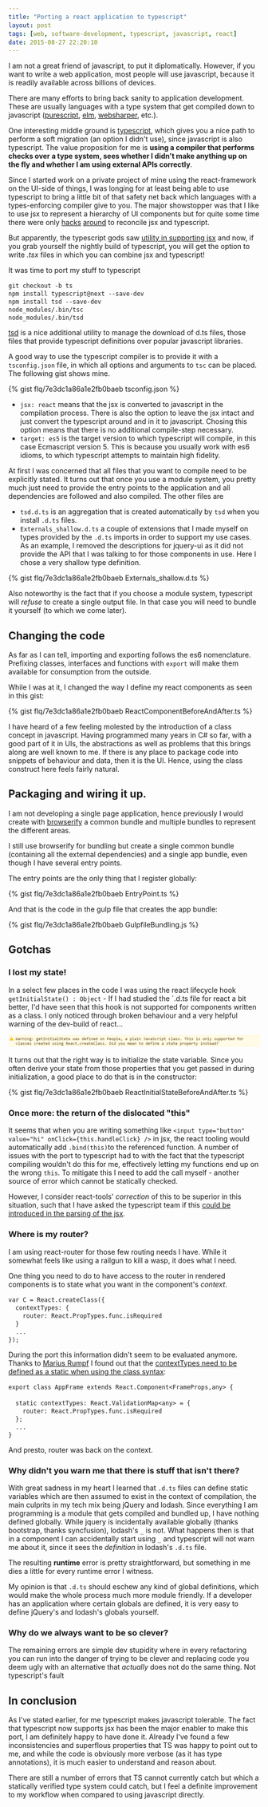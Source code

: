 ```yaml
---
title: "Porting a react application to typescript"
layout: post
tags: [web, software-development, typescript, javascript, react]
date: 2015-08-27 22:20:10
---
```


I am not a great friend of javascript, to put it diplomatically. However, if you want to write a web application, most people will use javascript, because it is readily available across billions of devices.

There are many efforts to bring back sanity to application development. These are usually languages with a type system that get compiled down to javascript ([purescript][1], [elm][2], [websharper][3], etc.).

One interesting middle ground is [typescript][4], which gives you a nice path to perform a soft migration (an option I didn't use), since javascript is also typescript. The value proposition for me is **using a compiler that performs checks over a type system, sees whether I didn't make anything up on the fly and whether I am using external APIs correctly**.

Since I started work on a private project of mine using the react-framework on the UI-side of things, I was longing for at least being able to use typescript to bring a little bit of that safety net back which languages with a types-enforcing compiler give to you. The major showstopper was that I like to use jsx to represent a hierarchy of UI components but for quite some time there were only [hacks][5] [around][6] to reconcile jsx and typescript.

But apparently, the typescript gods saw [utility in supporting jsx][7] and now, if you grab yourself the nightly build of typescript, you will get the option to write *.tsx* files in which you can combine jsx and typescript!

It was time to port my stuff to typescript

	git checkout -b ts
	npm install typescript@next --save-dev
	npm install tsd --save-dev
	node_modules/.bin/tsc
	node_modules/.bin/tsd

[tsd][8] is a nice additional utility to manage the download of d.ts files, those files that provide typescript definitions over popular javascript libraries.

A good way to use the typescript compiler is to provide it with a `tsconfig.json` file, in which all options and arguments to `tsc` can be placed. The following gist shows mine.

{% gist flq/7e3dc1a86a1e2fb0baeb tsconfig.json %}

* `jsx: react` means that the jsx is converted to javascript in the compilation process. There is also the option to leave the jsx intact and just convert the typescript around and in it to javascript. Chosing this option means that there is no additional compile-step necessary.
* `target: es5` is the target version to which typescript will compile, in this case Ecmascript version 5. This is because you usually work with es6 idioms, to which typescript attempts to maintain high fidelity.

At first I was concerned that all files that you want to compile need to be explicitly stated. It turns out that once you use a module system, you pretty much just need to provide the entry points to the application and all dependencies are followed and also compiled. The other files are

* `tsd.d.ts` is an aggregation that is created automatically by `tsd` when you install `.d.ts` files.
* `Externals_shallow.d.ts` a couple of extensions that I made myself on types provided by the `.d.ts` imports in order to support my use cases. As an example, I removed the descriptions for jquery-ui as it did not provide the API that I was talking to for those components in use. Here I chose a very shallow type definition.

{% gist flq/7e3dc1a86a1e2fb0baeb Externals_shallow.d.ts %}

Also noteworthy is the fact that if you choose a module system, typescript will *refuse* to create a single output file. In that case you will need to bundle it yourself (to which we come later).

## Changing the code

As far as I can tell, importing and exporting follows the es6 nomenclature. Prefixing classes, interfaces and functions with `export` will make them available for consumption from the outside.

While I was at it, I changed the way I define my react components as seen in this gist:

{% gist flq/7e3dc1a86a1e2fb0baeb ReactComponentBeforeAndAfter.ts %}

I have heard of a few feeling molested by the introduction of a class concept in javascript. Having programmed many years in C# so far, with a good part of it in UIs, the abstractions as well as problems that this brings along are well known to me. If there is any place to package code into snippets of behaviour and data, then it is the UI. Hence, using the class construct here feels fairly natural.

## Packaging and wiring it up.

I am not developing a single page application, hence previously I would create with [browserify][9] a common bundle and multiple bundles to represent the different areas.

I still use browserify for bundling but create a single common bundle (containing all the external dependencies) and a single app bundle, even though I have several entry points.

The entry points are the only thing that I register globally:

{% gist flq/7e3dc1a86a1e2fb0baeb EntryPoint.ts %}

And that is the code in the gulp file that creates the app bundle:

{% gist flq/7e3dc1a86a1e2fb0baeb GulpfileBundling.js %}

## Gotchas

### I lost my state!

In a select few places in the code I was using the react lifecycle hook `getInitialState() : Object` - If I had studied the `.d.ts file for react a bit better, I'd have seen that this hook is not supported for components written as a class. I only noticed through broken behaviour and a very helpful warning of the dev-build of react...

![the funky bus](/assets/reactwarningstate.png "getInitialState not supported")

It turns out that the right way is to initialize the state variable. Since you often derive your state from those properties that you get passed in during initialization, a good place to do that is in the constructor:

{% gist flq/7e3dc1a86a1e2fb0baeb ReactInitialStateBeforeAndAfter.ts %}

### Once more: the return of the dislocated "this"

It seems that when you are writing something like `<input type="button" value="hi" onClick={this.handleClick} />` in jsx, the react tooling would automatically add `.bind(this)`to the referenced function. A number of issues with the port to typescript had to with the fact that the typescript compiling wouldn't do this for me, effectively letting my functions end up on the wrong `this`. To mitigate this I need to add the call myself - another source of error which cannot be statically checked.

However, I consider react-tools' _correction_ of this to be superior in this situation, such that I have asked the typescript team if this [could be introduced in the parsing of the jsx][10].

### Where is my router?

I am using react-router for those few routing needs I have. While it somewhat feels like using a railgun to kill a wasp, it does what I need.

One thing you need to do to have access to the router in rendered components is to state what you want in the component's *context*.

	var C = React.createClass({
	  contextTypes: {
		router: React.PropTypes.func.isRequired
	  }
	  ...
	});

During the port this information didn't seem to be evaluated anymore. Thanks to [Marius Rumpf][12] I found out that the [contextTypes need to be defined as a static when using the class syntax][11]:

	export class AppFrame extends React.Component<FrameProps,any> {

	  static contextTypes: React.ValidationMap<any> = {
	    router: React.PropTypes.func.isRequired
	  };
	  ...	
	}

And presto, router was back on the context.

### Why didn't you warn me that there is stuff that isn't there?

With great sadness in my heart I learned that `.d.ts` files can define static variables which are then assumed to exist in the context of compilation, the main culprits in my tech mix being jQuery and lodash. Since everything I am programming is a module that gets compiled and bundled up, I have nothing defined globally. While jquery is incidentally available globally (thanks bootstrap, thanks syncfusion), lodash's `_` is not. What happens then is that in a component I can accidentally start using `_` and typescript will not warn me about it, since it sees the _definition_ in lodash's `.d.ts` file.

The resulting **runtime** error is pretty straightforward, but something in me dies a little for every runtime error I witness.

My opinion is that `.d.ts` should eschew any kind of global definitions, which would make the whole process much more module friendly. If a developer has an application where certain globals are defined, it is very easy to define jQuery's and lodash's globals yourself.

### Why do we always want to be so clever?

The remaining errors are simple dev stupidity where in every refactoring you can run into the danger of trying to be clever and replacing code you deem ugly with an alternative that _actually_ does not do the same thing. Not typescript's fault

## In conclusion

As I've stated earlier, for me typescript makes javascript tolerable. The fact that typescript now supports jsx has been the major enabler to make this port, I am definitely happy to have done it. Already I've found a few inconsistencies and superflous properties that TS was happy to point out to me, and while the code is obviously more verbose (as it has type annotations), it is much easier to understand and reason about.

There are still a number of errors that TS cannot currently catch but which a statically verified type system could catch, but I feel a definite improvement to my workflow when compared to using javascript directly. 


[1]: http://www.purescript.org
[2]: http://elm-lang.org
[3]: http://websharper.com/samples
[4]: http://www.typescriptlang.org
[5]: https://www.youtube.com/watch?v=9PTa9-PPVAc
[6]: https://www.npmjs.com/package/jsx-typescript
[7]: http://www.jbrantly.com/typescript-and-jsx/
[8]: http://definitelytyped.org/tsd/
[9]: http://browserify.org
[10]: https://github.com/Microsoft/TypeScript/issues/4530
[11]: https://github.com/rackt/react-router/issues/975#issuecomment-84463196
[12]: https://github.com/MariusRumpf	